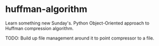 # huffman-algorithm
Learn something new Sunday's. Python Object-Oriented approach to Huffman compression algorithm.

TODO: Build up file management around it to point compressor to a file.